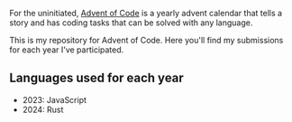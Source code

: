 For the uninitiated, [Advent of Code](https://adventofcode.com/) is a yearly advent calendar that tells a story and has coding tasks that can be solved with any language.

This is my repository for Advent of Code. Here you'll find my submissions for each year I've participated.

## Languages used for each year
- 2023: JavaScript
- 2024: Rust
